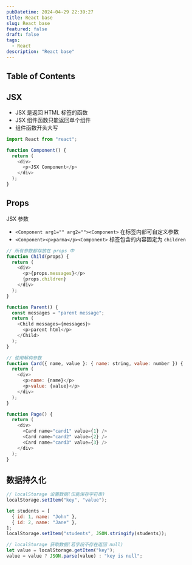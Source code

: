 ```yaml
---
pubDatetime: 2024-04-29 22:39:27
title: React base
slug: React base
featured: false
draft: false
tags:
  - React
description: "React base"
---
```


## Table of Contents

## JSX

- JSX 是返回 HTML 标签的函数
- JSX 组件函数只能返回单个组件
- 组件函数开头大写

```js
import React from "react";

function Component() {
  return (
    <div>
      <p>JSX Component</p>
    </div>
  );
}
```

## Props

JSX 参数

- `<Component arg1="" arg2=""><Component>` 在标签内部可自定义参数
- `<Component><p>parma</p><Component>` 标签包含的内容固定为 `children`

```js
// 所有参数都存放在 props 中
function Child(props) {
  return (
    <div>
      <p>{props.messages}</p>
      {props.children}
    </div>
  );
}

function Parent() {
  const messages = "parent message";
  return (
    <Child messages={messages}>
      <p>parent html</p>
    </Child>
  );
}

// 使用解构参数
function Card({ name, value }: { name: string, value: number }) {
  return (
    <div>
      <p>name: {name}</p>
      <p>value: {value}</p>
    </div>
  );
}

function Page() {
  return (
    <div>
      <Card name="card1" value={1} />
      <Card name="card2" value={2} />
      <Card name="card3" value={3} />
    </div>
  );
}
```

## 数据持久化

```js
// localStorage 设置数据(仅能保存字符串)
localStorage.setItem("key", "value");

let students = [
  { id: 1, name: "John" },
  { id: 2, name: "Jane" },
];
localStorage.setItem("students", JSON.stringify(students));

// localStorage 获取数据(若字段不存在返回 null)
let value = localStorage.getItem("key");
value = value ? JSON.parse(value) : "key is null";
```
